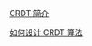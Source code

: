 [CRDT 简介](https://juejin.cn/post/7049939780477386759)

[如何设计 CRDT 算法](https://www.zxch3n.com/crdt-intro/design-crdt/) 